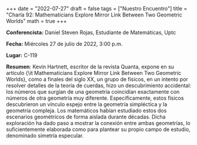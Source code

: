 +++
date  = "2022-07-27"
draft = false
tags  = ["Nuestro Encuentro"]
title = "Charla 92: Mathematicians Explore Mirror Link Between Two Geometric Worlds"
math  = true
+++

**Conferencista:** Daniel Steven Rojas, Estudiante de Matemáticas, Uptc

**Fecha:** Miércoles 27 de julio de 2022, 3:00 p.m.

**Lugar:** C-119 

**Resumen**: Kevin Hartnett, escritor de la revista Quanta, expone en su artículo {\it Mathematicians Explore Mirror Link Between Two Geometric Worlds}, como a  finales del siglo XX, un grupo de físicos, en un intento por resolver detalles de la teoría de cuerdas, hizo un descubrimiento accidental: los números que surgían de una geometría coincidían exactamente con números de otra geometría muy diferente. Específicamente, estos físicos descubrieron un vínculo espejo entre la geometría simpléctica y la geometría compleja. Los matemáticos habían estudiado estos dos escenarios geométricos de forma aislada durante décadas. Dicha exploración ha dado paso a mostrar la conexión entre ambas geometrías, lo suficientemente elaborada como para plantear su propio campo de estudio, denominado simetría especular.

